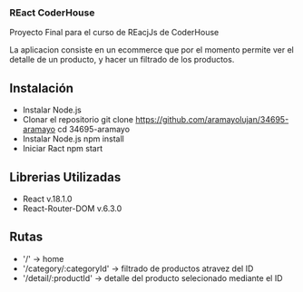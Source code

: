 ### REact CoderHouse

Proyecto Final para el curso de REacjJs de CoderHouse

La aplicacion consiste en un ecommerce que por el momento permite ver el detalle de un producto, y hacer un filtrado de los productos.

## Instalación

* Instalar Node.js
* Clonar el repositorio
 git clone https://github.com/aramayolujan/34695-aramayo
 cd 34695-aramayo
* Instalar Node.js
 npm install  
* Iniciar Ract
 npm start

## Librerias Utilizadas

* React v.18.1.0
* React-Router-DOM v.6.3.0

## Rutas
 * '/' -> home
 * '/category/:categoryId' -> filtrado de productos atravez del ID
 * '/detail/:productId' -> detalle del producto selecionado mediante el ID
